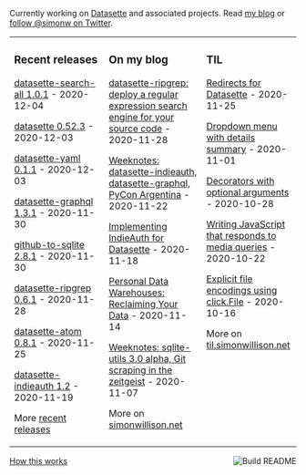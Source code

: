 Currently working on [Datasette](https://datasette.readthedocs.io/) and associated projects. Read [my blog](https://simonwillison.net/) or [follow @simonw on Twitter](https://twitter.com/simonw).

<table><tr><td valign="top" width="33%">

### Recent releases
<!-- recent_releases starts -->
[datasette-search-all 1.0.1](https://github.com/simonw/datasette-search-all/releases/tag/1.0.1) - 2020-12-04

[datasette 0.52.3](https://github.com/simonw/datasette/releases/tag/0.52.3) - 2020-12-03

[datasette-yaml 0.1.1](https://github.com/simonw/datasette-yaml/releases/tag/0.1.1) - 2020-12-03

[datasette-graphql 1.3.1](https://github.com/simonw/datasette-graphql/releases/tag/1.3.1) - 2020-11-30

[github-to-sqlite 2.8.1](https://github.com/dogsheep/github-to-sqlite/releases/tag/2.8.1) - 2020-11-30

[datasette-ripgrep 0.6.1](https://github.com/simonw/datasette-ripgrep/releases/tag/0.6.1) - 2020-11-28

[datasette-atom 0.8.1](https://github.com/simonw/datasette-atom/releases/tag/0.8.1) - 2020-11-25

[datasette-indieauth 1.2](https://github.com/simonw/datasette-indieauth/releases/tag/1.2) - 2020-11-19
<!-- recent_releases ends -->
More [recent releases](https://github.com/simonw/simonw/blob/main/releases.md)
</td><td valign="top" width="34%">

### On my blog
<!-- blog starts -->
[datasette-ripgrep: deploy a regular expression search engine for your source code](http://simonwillison.net/2020/Nov/28/datasette-ripgrep/) - 2020-11-28

[Weeknotes: datasette-indieauth, datasette-graphql, PyCon Argentina](http://simonwillison.net/2020/Nov/22/weeknotes/) - 2020-11-22

[Implementing IndieAuth for Datasette](http://simonwillison.net/2020/Nov/18/indieauth/) - 2020-11-18

[Personal Data Warehouses: Reclaiming Your Data](http://simonwillison.net/2020/Nov/14/personal-data-warehouses/) - 2020-11-14

[Weeknotes: sqlite-utils 3.0 alpha, Git scraping in the zeitgeist](http://simonwillison.net/2020/Nov/7/weeknotes-sqlite-utils-git-scraping/) - 2020-11-07
<!-- blog ends -->
More on [simonwillison.net](https://simonwillison.net/)
</td><td valign="top" width="33%">

### TIL
<!-- tils starts -->
[Redirects for Datasette](https://til.simonwillison.net/datasette/redirects-for-datasette) - 2020-11-25

[Dropdown menu with details summary](https://til.simonwillison.net/javascript/dropdown-menu-with-details-summary) - 2020-11-01

[Decorators with optional arguments](https://til.simonwillison.net/python/decorators-with-optional-arguments) - 2020-10-28

[Writing JavaScript that responds to media queries](https://til.simonwillison.net/javascript/javascript-that-responds-to-media-queries) - 2020-10-22

[Explicit file encodings using click.File](https://til.simonwillison.net/python/click-file-encoding) - 2020-10-16
<!-- tils ends -->
More on [til.simonwillison.net](https://til.simonwillison.net/)
</td></tr></table>

<a href="https://github.com/simonw/simonw/actions"><img src="https://github.com/simonw/simonw/workflows/Build%20README/badge.svg" align="right" alt="Build README"></a> <a href="https://simonwillison.net/2020/Jul/10/self-updating-profile-readme/">How this works</a>
